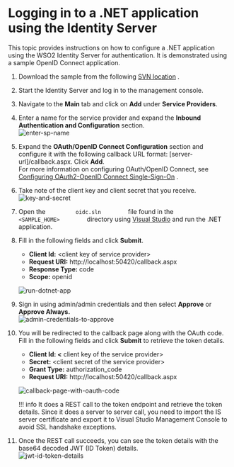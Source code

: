 # Logging in to a .NET application using the Identity Server

This topic provides instructions on how to configure a .NET application
using the WSO2 Identity Server for authentication. It is demonstrated
using a sample OpenID Connect application.

1.  Download the sample from the following [SVN
    location](https://svn.wso2.org/repos/wso2/people/lahiruc/oidc_sample/)
    .
2.  Start the Identity Server and log in to the management console.
3.  Navigate to the **Main** tab and click on **Add** under **Service
    Providers**.
4.  Enter a name for the service provider and expand the **Inbound
    Authentication and Configuration** section.  
    ![enter-sp-name](../../assets/img/tutorials/enter-sp-name.png)
5.  Expand the **OAuth/OpenID Connect Configuration** section and
    configure it with the following callback URL
    format: \[server-url\]/callback.aspx. Click **Add**.  
    For more information on configuring OAuth/OpenID Connect, see
    [Configuring OAuth2-OpenID Connect
    Single-Sign-On](../../tutorials/configuring-oauth2-openid-connect-single-sign-on)
    .
6.  Take note of the client key and client secret that you receive.  
    ![key-and-secret](../../assets/img/tutorials/key-and-secret.png)
7.  Open the `          oidc.sln         ` file found in the
    `          <SAMPLE_HOME>         ` directory using [Visual
    Studio](https://www.visualstudio.com/downloads/) and run the .NET
    application.
8.  Fill in the following fields and click **Submit**.
    -   **Client Id:** \<client key of service provider\>
    -   **Request URI:** http://localhost:50420/callback.aspx
    -   **Response Type:** code
    -   **Scope:** openid

    ![run-dotnet-app](../../assets/img/tutorials/run-dotnet-app.png)
    
9.  Sign in using admin/admin credentials and then select **Approve** or
    **Approve Always.**  
    ![admin-credentials-to-approve](../../assets/img/tutorials/admin-credentials-to-approve.png)
    
10. You will be redirected to the callback page along with the OAuth
    code. Fill in the following fields and click **Submit** to retrieve
    the token details.  

    -   **Client Id: \<** client key of the service provider\>
    -   **Secret:** \<client secret of the service provider\>
    -   **Grant Type:** authorization\_code
    -   **Request URI:** http://localhost:50420/callback.aspx  

    ![callback-page-with-oauth-code](../../assets/img/tutorials/callback-page-with-oauth-code.png)

    !!! info 
		It does a REST call to the token endpoint and retrieve the token
		details. Since it does a server to server call, you need to import
		the IS server certificate and export it to Visual Studio Management
		Console to avoid SSL handshake exceptions.

11. Once the REST call succeeds, you can see the token details with the
    base64 decoded JWT (ID Token) details.  
    ![jwt-id-token-details](../../assets/img/tutorials/jwt-id-token-details.png)
